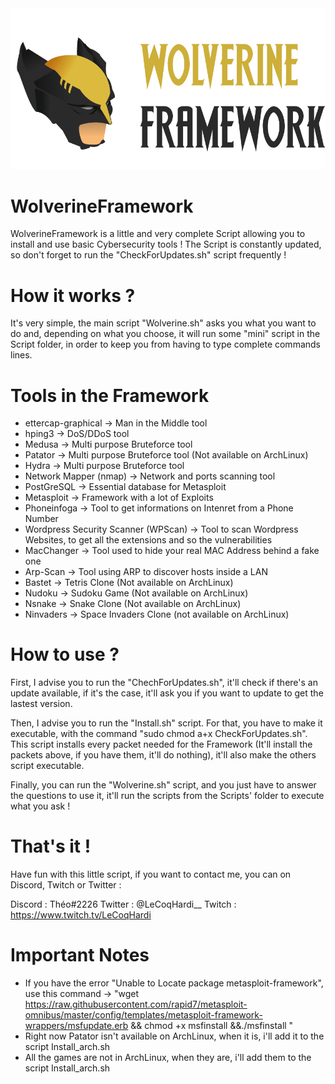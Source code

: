 <img src="assets/Banner.png">

# WolverineFramework

WolverineFramework is a little and very complete Script allowing you to install and use basic Cybersecurity tools ! The Script is constantly updated, so don't forget to run the "CheckForUpdates.sh" script frequently !

# How it works ?

It's very simple, the main script "Wolverine.sh" asks you what you want to do and, depending on what you choose, it will run some "mini" script in the Script folder, in order to keep you from having to type complete commands lines.

# Tools in the Framework

  - ettercap-graphical → Man in the Middle tool
  - hping3 → DoS/DDoS tool
  - Medusa → Multi purpose Bruteforce tool
  - Patator → Multi purpose Bruteforce tool (Not available on ArchLinux)
  - Hydra → Multi purpose Bruteforce tool
  - Network Mapper (nmap) → Network and ports scanning tool
  - PostGreSQL → Essential database for Metasploit
  - Metasploit → Framework with a lot of Exploits
  - Phoneinfoga → Tool to get informations on Intenret from a Phone Number 
  - Wordpress Security Scanner (WPScan) → Tool to scan Wordpress Websites, to get all the extensions and so the vulnerabilities
  - MacChanger → Tool used to hide your real MAC Address behind a fake one
  - Arp-Scan → Tool using ARP to discover hosts inside a LAN
  - Bastet → Tetris Clone (Not available on ArchLinux)
  - Nudoku → Sudoku Game (Not available on ArchLinux)
  - Nsnake → Snake Clone (Not available on ArchLinux)
  - Ninvaders → Space Invaders Clone (not available on ArchLinux)

# How to use ?

First, I advise you to run the "ChechForUpdates.sh", it'll check if there's an update available, if it's the case, it'll ask you if you want to update to get the lastest version.

Then, I advise you to run the "Install.sh" script. For that, you have to make it executable, with the command "sudo chmod a+x CheckForUpdates.sh". This script installs every packet needed for the Framework (It'll install the packets above, if you have them, it'll do nothing), it'll also make the others script executable. 


Finally, you can run the "Wolverine.sh" script, and you just have to answer the questions to use it, it'll run the scripts from the Scripts' folder to execute what you ask !

# That's it !

Have fun with this little script, if you want to contact me, you can on Discord, Twitch or Twitter :

Discord : Théo#2226
Twitter : @LeCoqHardi__
Twitch : https://www.twitch.tv/LeCoqHardi

# Important Notes

- If you have the error "Unable to Locate package metasploit-framework", use this command -> "wget https://raw.githubusercontent.com/rapid7/metasploit-omnibus/master/config/templates/metasploit-framework-wrappers/msfupdate.erb && chmod +x msfinstall &&./msfinstall "
- Right now Patator isn't available on ArchLinux, when it is, i'll add it to the script Install_arch.sh
- All the games are not in ArchLinux, when they are, i'll add them to the script Install_arch.sh
